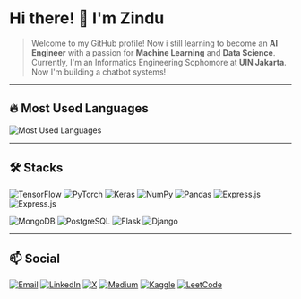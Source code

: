 # Hi there! 👋 I'm Zindu

> Welcome to my GitHub profile! Now i still learning to become an **AI Engineer** with a passion for **Machine Learning** and **Data Science**.  
> Currently, I'm an Informatics Engineering Sophomore at **UIN Jakarta**. Now I'm building a chatbot systems!

---

## 🔥 Most Used Languages

![Most Used Languages](https://github-readme-stats.vercel.app/api/top-langs/?username=zinduprtm&layout=compact&theme=default)

---

## 🛠️ Stacks

![TensorFlow](https://img.shields.io/badge/TensorFlow-%23FF6F00.svg?style=for-the-badge&logo=tensorflow&logoColor=white)
![PyTorch](https://img.shields.io/badge/PyTorch-%23EE4C2C.svg?style=for-the-badge&logo=pytorch&logoColor=white)
![Keras](https://img.shields.io/badge/Keras-%23D00000.svg?style=for-the-badge&logo=keras&logoColor=white)
![NumPy](https://img.shields.io/badge/NumPy-%23013243.svg?style=for-the-badge&logo=numpy&logoColor=white)
![Pandas](https://img.shields.io/badge/Pandas-%23150458.svg?style=for-the-badge&logo=pandas&logoColor=white)
![Express.js](https://img.shields.io/badge/Express.js-%23404d59.svg?style=for-the-badge)
![Express.js](https://img.shields.io/badge/Express.js-%23404d59.svg?style=for-the-badge)

![MongoDB](https://img.shields.io/badge/MongoDB-%2347A248.svg?style=for-the-badge&logo=mongodb&logoColor=white)
![PostgreSQL](https://img.shields.io/badge/PostgreSQL-%23336791.svg?style=for-the-badge&logo=postgresql&logoColor=white)
![Flask](https://img.shields.io/badge/Flask-%23000.svg?style=for-the-badge&logo=flask&logoColor=white)
![Django](https://img.shields.io/badge/Django-%23092E20.svg?style=for-the-badge&logo=django&logoColor=white)

---

## 📫 Social

[![Email](https://img.shields.io/badge/Email-d14836?style=for-the-badge&logo=gmail&logoColor=white)](mailto:zindupratama15@gmail.com)
[![LinkedIn](https://img.shields.io/badge/LinkedIn-%230077B5.svg?style=for-the-badge&logo=linkedin&logoColor=white)](www.linkedin.com/in/zindu)
[![X](https://img.shields.io/badge/X-000000?style=for-the-badge&logo=x&logoColor=white)](https://twitter.com/yourhandle)
[![Medium](https://img.shields.io/badge/Medium-000000?style=for-the-badge&logo=medium&logoColor=white)](https://medium.com/@yourusername)
[![Kaggle](https://img.shields.io/badge/Kaggle-%23007FC7.svg?style=for-the-badge&logo=kaggle&logoColor=white)](https://www.kaggle.com/yourusername)
[![LeetCode](https://img.shields.io/badge/LeetCode-%23FFA116.svg?style=for-the-badge&logo=leetcode&logoColor=white)](https://leetcode.com/yourusername)
